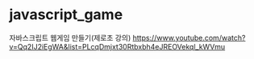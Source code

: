 # javascript_game
자바스크립트 웹게임 만들기(제로초 강의)
https://www.youtube.com/watch?v=Qq2IJ2iEgWA&list=PLcqDmjxt30Rtbxbh4eJREOVekql_kWVmu
